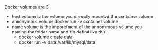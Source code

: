 Docker volumes are 3

- host volume is the volume you dirrectly mounted the container volume
- annonymous volume  docker run -v container volume
- name volume is the imporefment of the annonymous volume you naming the folder name  and it's defind like this 
   - docker volume create data
   - docker run  -v data:/var/lib/mysql/data
